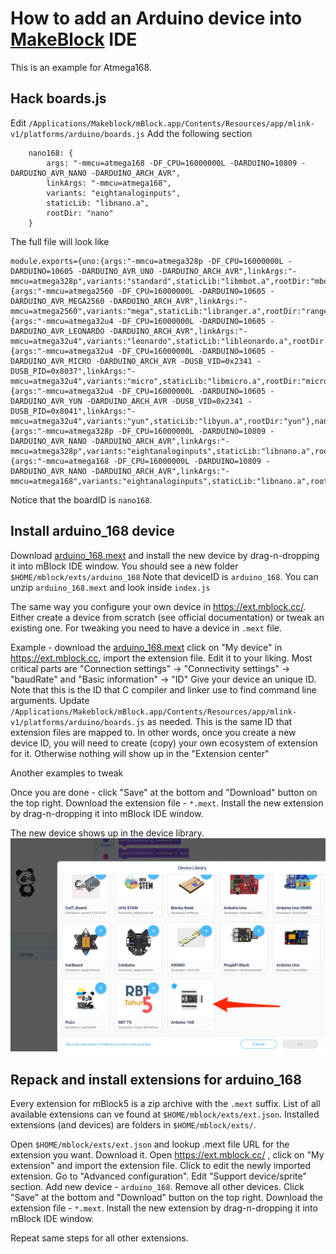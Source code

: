 # How to add an Arduino device into [MakeBlock](https://www.makeblock.com/) IDE

This is an example for Atmega168.

## Hack boards.js

Edit `/Applications/Makeblock/mBlock.app/Contents/Resources/app/mlink-v1/platforms/arduino/boards.js`
Add the following section
```
    nano168: {
        args: "-mmcu=atmega168 -DF_CPU=16000000L -DARDUINO=10809 -DARDUINO_AVR_NANO -DARDUINO_ARCH_AVR",
        linkArgs: "-mmcu=atmega168",
        variants: "eightanaloginputs",
        staticLib: "libnano.a",
        rootDir: "nano"
    }
```

The full file will look like

```
module.exports={uno:{args:"-mmcu=atmega328p -DF_CPU=16000000L -DARDUINO=10605 -DARDUINO_AVR_UNO -DARDUINO_ARCH_AVR",linkArgs:"-mmcu=atmega328p",variants:"standard",staticLib:"libmbot.a",rootDir:"mbot"},mega:{args:"-mmcu=atmega2560 -DF_CPU=16000000L -DARDUINO=10605 -DARDUINO_AVR_MEGA2560 -DARDUINO_ARCH_AVR",linkArgs:"-mmcu=atmega2560",variants:"mega",staticLib:"libranger.a",rootDir:"ranger"},leonardo:{args:"-mmcu=atmega32u4 -DF_CPU=16000000L -DARDUINO=10605 -DARDUINO_AVR_LEONARDO -DARDUINO_ARCH_AVR",linkArgs:"-mmcu=atmega32u4",variants:"leonardo",staticLib:"libleonardo.a",rootDir:"leonardo"},micro:{args:"-mmcu=atmega32u4 -DF_CPU=16000000L -DARDUINO=10605 -DARDUINO_AVR_MICRO -DARDUINO_ARCH_AVR -DUSB_VID=0x2341 -DUSB_PID=0x8037",linkArgs:"-mmcu=atmega32u4",variants:"micro",staticLib:"libmicro.a",rootDir:"micro"},yun:{args:"-mmcu=atmega32u4 -DF_CPU=16000000L -DARDUINO=10605 -DARDUINO_AVR_YUN -DARDUINO_ARCH_AVR -DUSB_VID=0x2341 -DUSB_PID=0x8041",linkArgs:"-mmcu=atmega32u4",variants:"yun",staticLib:"libyun.a",rootDir:"yun"},nano:{args:"-mmcu=atmega328p -DF_CPU=16000000L -DARDUINO=10809 -DARDUINO_AVR_NANO -DARDUINO_ARCH_AVR",linkArgs:"-mmcu=atmega328p",variants:"eightanaloginputs",staticLib:"libnano.a",rootDir:"nano"},nano168:{args:"-mmcu=atmega168 -DF_CPU=16000000L -DARDUINO=10809 -DARDUINO_AVR_NANO -DARDUINO_ARCH_AVR",linkArgs:"-mmcu=atmega168",variants:"eightanaloginputs",staticLib:"libnano.a",rootDir:"nano"}};
```
Notice that the boardID is `nano168`.

## Install arduino_168 device

Download [arduino_168.mext](./arduino_168.mext) and install the new device by drag-n-dropping it into mBlock IDE window. You should see a new folder `$HOME/mblock/exts/arduino_168`
Note that deviceID is `arduino_168`. You can unzip `arduino_168.mext` and look inside `index.js`

The same way you configure your own device in https://ext.mblock.cc/. Either create a device from scratch (see official documentation) or tweak an existing one. For tweaking you need to have a device in `.mext` file. 

Example - download the [arduino_168.mext](./arduino_168.mext) click on "My device" in https://ext.mblock.cc, import the extension file. Edit it to your liking. Most critical parts are "Connection settings" -> "Connectivity settings" -> "baudRate" and "Basic information" -> "ID"
Give your device an unique ID. Note that this is the ID that C compiler and linker use to find command line arguments. Update `/Applications/Makeblock/mBlock.app/Contents/Resources/app/mlink-v1/platforms/arduino/boards.js` as needed. 
This is the same ID that extension files are mapped to. In other words, once you create a new device ID, you will need to create (copy) your own ecosystem of extension for it. Otherwise nothing will show up in the "Extension center"

Another examples to tweak


Once you are done - click "Save" at the bottom and "Download" button on the top right. Download the extension file - `*.mext`. Install the new extension by drag-n-dropping it into mBlock IDE window. 

The new device shows up in the device library.
![screenshot](mBlock_v5_3_0.jpg)


## Repack and install extensions for arduino_168

Every extension for mBlock5 is a zip archive with the `.mext` suffix. List of all available extensions can ve found at `$HOME/mblock/exts/ext.json`. Installed extensions (and devices) are folders in `$HOME/mblock/exts/`. 

Open `$HOME/mblock/exts/ext.json` and lookup .mext file URL for the extension you want. Download it. Open https://ext.mblock.cc/ , click on "My extension" and import the extension file. Click to edit the newly imported extension. Go to "Advanced configuration". Edit "Support device/sprite" section. Add new device - `arduino_168`. Remove all other devices. Click "Save" at the bottom and "Download" button on the top right. Download the extension file - `*.mext`. Install the new extension by drag-n-dropping it into mBlock IDE window. 

Repeat same steps for all other extensions.
 
